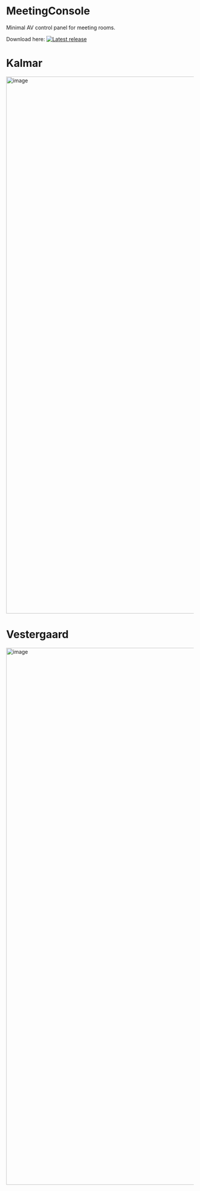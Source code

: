 # MeetingConsole

Minimal AV control panel for meeting rooms.

Download here:
[![Latest release](https://img.shields.io/github/v/release/oshaVC/MeetingConsole?sort=semver)](https://github.com/oshaVC/MeetingConsole/releases/latest)

# Kalmar
<img width="2559" height="1439" alt="image" src="https://github.com/user-attachments/assets/85c9465b-d7de-4b2e-b03c-6f98e253525b" />

# Vestergaard
<img width="2559" height="1439" alt="image" src="https://github.com/user-attachments/assets/58162784-de66-4a76-8926-bc9b04562e9f" />


